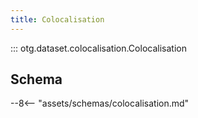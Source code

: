```yaml
---
title: Colocalisation
---
```


::: otg.dataset.colocalisation.Colocalisation

## Schema

--8<-- "assets/schemas/colocalisation.md"
